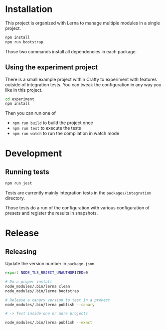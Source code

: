 # Installation

This project is organized with Lerna to manage multiple modules in a single project.

```bash
npm install
npm run bootstrap
```

Those two commands install all dependencies in each package.

## Using the experiment project

There is a small example project within Crafty to experiment with features outside of integration tests.
You can tweak the configuration in any way you like in this project.

```bash
cd experiment
npm install
```

Then you can run one of 
- `npm run build` to build the project once
- `npm run test` to execute the tests
- `npm run watch` to run the compilation in watch mode

# Development

## Running tests

```bash
npm run jest
```

Tests are currently mainly integration tests in the `packages/integration` directory.

Those tests do a run of the configuration with various configuration of presets and register the results in snapshots.

# Release

## Releasing

Update the version number in `package.json`

```bash
export NODE_TLS_REJECT_UNAUTHORIZED=0

# Do a proper install
node_modules/.bin/lerna clean
node_modules/.bin/lerna bootstrap

# Release a canary version to test in a prokect
node_modules/.bin/lerna publish --canary

# -> Test inside one or more projects

node_modules/.bin/lerna publish --exact
```